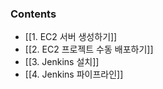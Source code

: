 
### Contents
- [[1. EC2 서버 생성하기]]
- [[2. EC2 프로젝트 수동 배포하기]]
- [[3. Jenkins 설치]]
- [[4. Jenkins 파이프라인]]